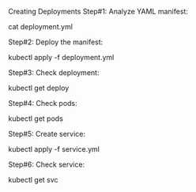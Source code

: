Creating Deployments
Step#1: Analyze YAML manifest:

cat deployment.yml

Step#2: Deploy the manifest:

kubectl apply -f deployment.yml

Step#3: Check deployment:

kubectl get deploy

Step#4: Check pods:

kubectl get pods

Step#5: Create service:

kubectl apply -f service.yml

Step#6: Check service:

kubectl get svc
